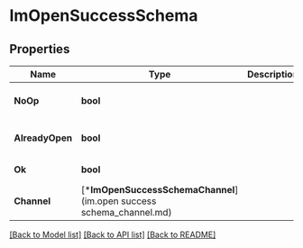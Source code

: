 # ImOpenSuccessSchema

## Properties
Name | Type | Description | Notes
------------ | ------------- | ------------- | -------------
**NoOp** | **bool** |  | [optional] [default to null]
**AlreadyOpen** | **bool** |  | [optional] [default to null]
**Ok** | **bool** |  | [default to null]
**Channel** | [***ImOpenSuccessSchemaChannel**](im.open success schema_channel.md) |  | [default to null]

[[Back to Model list]](../README.md#documentation-for-models) [[Back to API list]](../README.md#documentation-for-api-endpoints) [[Back to README]](../README.md)


